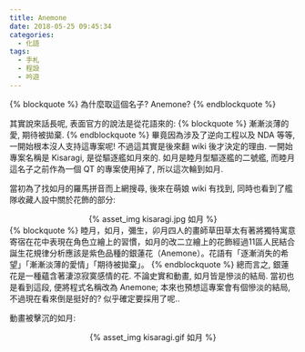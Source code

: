 ```yaml
---
title: Anemone
date: 2018-05-25 09:45:34
categories:
  - 化語
tags:
  - 手札
  - 程設
  - 吟遊
---
```

{% blockquote %}
為什麼取這個名子? Anemone?
{% endblockquote %}

其實說來話長呢, 表面官方的說法是從花語來的:
{% blockquote %}
漸漸淡薄的愛, 期待被拋棄.
{% endblockquote %}
畢竟因為涉及了逆向工程以及 NDA 等等, 一開始根本沒人支持這專案呢! 不過這其實是後來翻 wiki 後才決定的理由. 一開始專案名稱是 Kisaragi, 是從驅逐艦如月來的. 如月是睦月型驅逐艦的二號艦, 而睦月這名子之前作為一個 QT 的專案使用掉了, 所以這次輪到如月.

當初為了找如月的羅馬拼音而上網搜尋, 後來在萌娘 wiki 有找到, 同時也看到了艦隊收藏人設中關於花飾的部分:
<center>{% asset_img kisaragi.jpg 如月 %}</center>
{% blockquote %}
睦月，如月，彌生，卯月四人的畫師草田草太有著將獨特寓意寄宿在花中表現在角色立繪上的習慣，如月的改二立繪上的花飾經過11區人民結合誕生花規律分析應該是紫色品種的銀蓮花（Anemone）。花語有「逐漸消失的希望」「漸漸淡薄的愛情」「期待被拋棄」。
{% endblockquote %}
總而言之, 銀蓮花是一種蘊含著淒涼寂寞感情的花. 不論史實和動畫, 如月皆是慘淡的結局. 當初也是看到這段, 便將程式名稱改為 Anemone; 本來也預想這專案會有個慘淡的結局, 不過現在看來倒是挺好的? 似乎確定要採用了呢..

動畫被擊沉的如月:
<center>{% asset_img kisaragi.gif 如月 %}</center>
